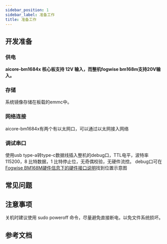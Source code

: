 ```yaml
---
sidebar_position: 1
sidebar_label: 准备工作
title: 准备工作
---
```


## 开发准备

### 供电

**aicore-bm1684x 核心板支持 12V 输入，而整机fogwise bm168m支持20V输入。**

### 存储

系统镜像存储在板载的emmc中。

### 网络连接

aicore-bm1684x有两个有以太网口，可以通过以太网接入网络

### 调试串口
使用usb type-a转type-c数据线插入整机的debug口，TTL电平，波特率 115200，8 比特数据，1 比特停止位，无奇偶校验，无硬件流控。
debug口可在[Fogwise BM168M硬件信息下的硬件接口说明](../../bm168m/hardware-design/hardware-interface.md)找到位置示意图


## 常见问题

## 注意事项

关机时建议使用 sudo poweroff 命令，尽量避免直接断电，以免文件系统损坏。

## 参考文档
